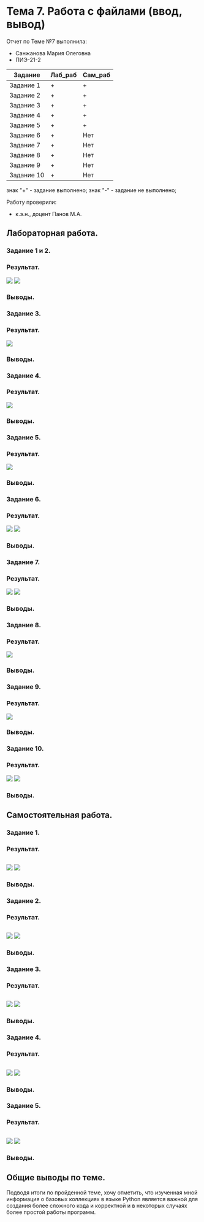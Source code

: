 # Тема 7. Работа с файлами (ввод, вывод)
Отчет по Теме №7 выполнила:
- Санжанова Мария Олеговна
- ПИЭ-21-2

| Задание | Лаб_раб | Сам_раб     |
| ------ | ------ |-------------|
| Задание 1 | + | +   |
| Задание 2 | + | +   |
| Задание 3 | + | +   |
| Задание 4 | + | +   |
| Задание 5 | + | +   |
| Задание 6 | + | Нет |
| Задание 7 | + | Нет |
| Задание 8 | + | Нет |
| Задание 9 | + | Нет |
| Задание 10 | + | Нет |

знак "+" - задание выполнено; знак "-" - задание не выполнено;

Работу проверили:
- к.э.н., доцент Панов М.А.

## Лабораторная работа.
### Задание 1 и 2.

### Результат.
![](https://github.com/smariasssss/SoftwareEngineering/blob/efa193521576cec96dfe4c5e61cc0abf585f7004/pics/1%2C2.png)
![](https://github.com/smariasssss/SoftwareEngineering/blob/efa193521576cec96dfe4c5e61cc0abf585f7004/pics/1%2C2_1.png)
### Выводы.


### Задание 3.

### Результат.
![](https://github.com/smariasssss/SoftwareEngineering/blob/efa193521576cec96dfe4c5e61cc0abf585f7004/pics/3.png)
### Выводы.


### Задание 4.

### Результат.
![](https://github.com/smariasssss/SoftwareEngineering/blob/efa193521576cec96dfe4c5e61cc0abf585f7004/pics/4.png)
### Выводы.


### Задание 5.

### Результат.
![](https://github.com/smariasssss/SoftwareEngineering/blob/efa193521576cec96dfe4c5e61cc0abf585f7004/pics/5.png)
### Выводы.


### Задание 6.

### Результат.
![](https://github.com/smariasssss/SoftwareEngineering/blob/efa193521576cec96dfe4c5e61cc0abf585f7004/pics/6.png)
![](https://github.com/smariasssss/SoftwareEngineering/blob/efa193521576cec96dfe4c5e61cc0abf585f7004/pics/6_1.png)
### Выводы.


### Задание 7.

### Результат.
![](https://github.com/smariasssss/SoftwareEngineering/blob/efa193521576cec96dfe4c5e61cc0abf585f7004/pics/7.png)
![](https://github.com/smariasssss/SoftwareEngineering/blob/efa193521576cec96dfe4c5e61cc0abf585f7004/pics/7_1.png)
### Выводы.


### Задание 8.

### Результат.
![](https://github.com/smariasssss/SoftwareEngineering/blob/efa193521576cec96dfe4c5e61cc0abf585f7004/pics/8.png)
### Выводы.


### Задание 9.

### Результат.
![](https://github.com/smariasssss/SoftwareEngineering/blob/efa193521576cec96dfe4c5e61cc0abf585f7004/pics/9.png)
### Выводы.


### Задание 10.

### Результат.
![](https://github.com/smariasssss/SoftwareEngineering/blob/efa193521576cec96dfe4c5e61cc0abf585f7004/pics/10.png)
![](https://github.com/smariasssss/SoftwareEngineering/blob/efa193521576cec96dfe4c5e61cc0abf585f7004/pics/10_1.png)
### Выводы.


## Самостоятельная работа.
### Задание 1.

### Результат.
```python

```
![](https://github.com/smariasssss/SoftwareEngineering/blob/efa193521576cec96dfe4c5e61cc0abf585f7004/pics/11.png)
![](https://github.com/smariasssss/SoftwareEngineering/blob/efa193521576cec96dfe4c5e61cc0abf585f7004/pics/11_2.png)
### Выводы.


### Задание 2.

### Результат.
```python

```
![](https://github.com/smariasssss/SoftwareEngineering/blob/efa193521576cec96dfe4c5e61cc0abf585f7004/pics/12.png)
![](https://github.com/smariasssss/SoftwareEngineering/blob/efa193521576cec96dfe4c5e61cc0abf585f7004/pics/12_2.png)
### Выводы.


### Задание 3.

### Результат.
```python

```
![](https://github.com/smariasssss/SoftwareEngineering/blob/efa193521576cec96dfe4c5e61cc0abf585f7004/pics/13.png)
![](https://github.com/smariasssss/SoftwareEngineering/blob/efa193521576cec96dfe4c5e61cc0abf585f7004/pics/13_2.png)
### Выводы.


### Задание 4.

### Результат.
```python

```
![](https://github.com/smariasssss/SoftwareEngineering/blob/efa193521576cec96dfe4c5e61cc0abf585f7004/pics/14.png)
![](https://github.com/smariasssss/SoftwareEngineering/blob/efa193521576cec96dfe4c5e61cc0abf585f7004/pics/14_2.png)
### Выводы.


### Задание 5.

### Результат.
```python

```

![](https://github.com/smariasssss/SoftwareEngineering/blob/efa193521576cec96dfe4c5e61cc0abf585f7004/pics/15.png)
![](https://github.com/smariasssss/SoftwareEngineering/blob/efa193521576cec96dfe4c5e61cc0abf585f7004/pics/15_2.png)
### Выводы.


## Общие выводы по теме.
Подводя итоги по пройденной теме, хочу отметить, что изученная мной информация о базовых коллекциях в языке Python является важной для создания более сложного кода и корректной и в некоторых случаях более простой работы программ.
